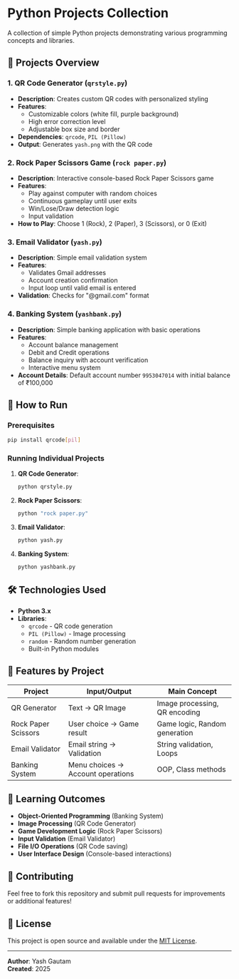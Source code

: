 # Python Projects Collection

A collection of simple Python projects demonstrating various programming concepts and libraries.

## 📁 Projects Overview

### 1. QR Code Generator (`qrstyle.py`)
- **Description**: Creates custom QR codes with personalized styling
- **Features**: 
  - Customizable colors (white fill, purple background)
  - High error correction level
  - Adjustable box size and border
- **Dependencies**: `qrcode`, `PIL (Pillow)`
- **Output**: Generates `yash.png` with the QR code

### 2. Rock Paper Scissors Game (`rock paper.py`)
- **Description**: Interactive console-based Rock Paper Scissors game
- **Features**:
  - Play against computer with random choices
  - Continuous gameplay until user exits
  - Win/Lose/Draw detection logic
  - Input validation
- **How to Play**: Choose 1 (Rock), 2 (Paper), 3 (Scissors), or 0 (Exit)

### 3. Email Validator (`yash.py`)
- **Description**: Simple email validation system
- **Features**:
  - Validates Gmail addresses
  - Account creation confirmation
  - Input loop until valid email is entered
- **Validation**: Checks for "@gmail.com" format

### 4. Banking System (`yashbank.py`)
- **Description**: Simple banking application with basic operations
- **Features**:
  - Account balance management
  - Debit and Credit operations
  - Balance inquiry with account verification
  - Interactive menu system
- **Account Details**: Default account number `9953047014` with initial balance of ₹100,000

## 🚀 How to Run

### Prerequisites
```bash
pip install qrcode[pil]
```

### Running Individual Projects

1. **QR Code Generator**:
   ```bash
   python qrstyle.py
   ```

2. **Rock Paper Scissors**:
   ```bash
   python "rock paper.py"
   ```

3. **Email Validator**:
   ```bash
   python yash.py
   ```

4. **Banking System**:
   ```bash
   python yashbank.py
   ```

## 🛠️ Technologies Used

- **Python 3.x**
- **Libraries**:
  - `qrcode` - QR code generation
  - `PIL (Pillow)` - Image processing
  - `random` - Random number generation
  - Built-in Python modules

## 📝 Features by Project

| Project | Input/Output | Main Concept |
|---------|-------------|--------------|
| QR Generator | Text → QR Image | Image processing, QR encoding |
| Rock Paper Scissors | User choice → Game result | Game logic, Random generation |
| Email Validator | Email string → Validation | String validation, Loops |
| Banking System | Menu choices → Account operations | OOP, Class methods |

## 🎯 Learning Outcomes

- **Object-Oriented Programming** (Banking System)
- **Image Processing** (QR Code Generator)
- **Game Development Logic** (Rock Paper Scissors)
- **Input Validation** (Email Validator)
- **File I/O Operations** (QR Code saving)
- **User Interface Design** (Console-based interactions)

## 🤝 Contributing

Feel free to fork this repository and submit pull requests for improvements or additional features!

## 📜 License

This project is open source and available under the [MIT License](LICENSE).

---

**Author**: Yash Gautam  
**Created**: 2025
